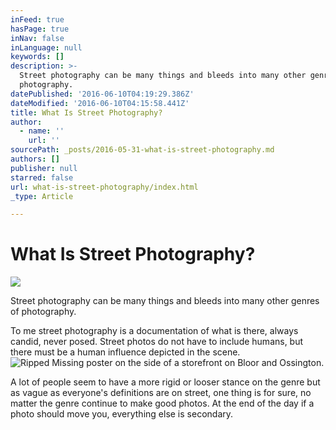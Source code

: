 ```yaml
---
inFeed: true
hasPage: true
inNav: false
inLanguage: null
keywords: []
description: >-
  Street photography can be many things and bleeds into many other genres of
  photography.
datePublished: '2016-06-10T04:19:29.386Z'
dateModified: '2016-06-10T04:15:58.441Z'
title: What Is Street Photography?
author:
  - name: ''
    url: ''
sourcePath: _posts/2016-05-31-what-is-street-photography.md
authors: []
publisher: null
starred: false
url: what-is-street-photography/index.html
_type: Article

---
```

# What Is Street Photography?
![](https://the-grid-user-content.s3-us-west-2.amazonaws.com/3b4001fb-a17c-456b-965a-6314775cc831.jpg)

Street photography can be many things and bleeds into many other genres of photography.

To me street photography is a documentation of what is there, always candid, never posed. Street photos do not have to include humans, but there must be a human influence depicted in the scene.
![Ripped Missing poster on the side of a storefront on Bloor and Ossington.](https://the-grid-user-content.s3-us-west-2.amazonaws.com/b18776bd-72f5-4989-be4a-e5d345d3153a.jpg)

A lot of people seem to have a more rigid or looser stance on the genre but as vague as everyone's definitions are on street, one thing is for sure, no matter the genre continue to make good photos. At the end of the day if a photo should move you, everything else is secondary.
